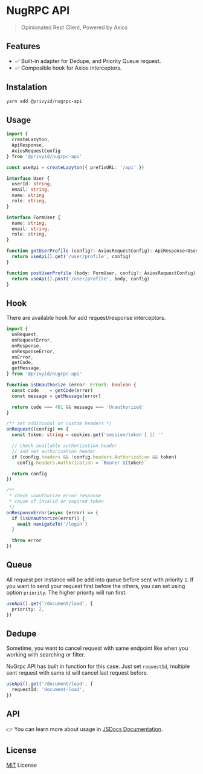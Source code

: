 # NugRPC API

> Opinionated Rest Client, Powered by Axios

## Features

- ✅ Built-in adapter for Dedupe, and Priority Queue request.
- ✅ Composible hook for Axios interceptors.

## Instalation

```bash
yarn add @privyid/nugrpc-api
```

## Usage

```ts
import {
  createLazyton,
  ApiResponse,
  AxiosRequestConfig
} from '@privyid/nugrpc-api'

const useApi = createLazyton({ prefixURL: '/api' })

interface User {
  userId: string,
  email: string,
  name: string
  role: string,
}

interface FormUser {
  name: string,
  email: string,
  role: string,
}

function getUserProfile (config?: AxiosRequestConfig): ApiResponse<User> {
  return useApi().get('/user/profile', config)
}

function postUserProfile (body: FormUser, config?: AxiosRequestConfig): ApiResponse<User> {
  return useApi().post('/user/profile', body, config)
}
```

## Hook

There are available hook for add request/response interceptors.

```ts
import {
  onRequest,
  onRequestError,
  onResponse,
  onResponseError,
  onError,
  getCode,
  getMessage,
} from '@privyid/nugrpc-api'

function isUnauthorize (error: Error): boolean {
  const code    = getCode(error)
  const message = getMessage(error)

  return code === 401 && message === 'Unauthorized'
}

/** set additional or custom headers */
onRequest((config) => {
  const token: string = cookies.get('session/token') || ''

  // check available authorization header
  // and set authorization header
  if (config.headers && !config.headers.Authorization && token)
    config.headers.Authorization = `Bearer ${token}`

  return config
})

/**
 * check unauthorize error response
 * cause of invalid or expired token
 */
onResponseError(async (error) => {
  if (isUnauthorize(error)) {
    await navigateTo('/login')
  }

  throw error
})
```

## Queue

All request per instance will be add into queue before sent with priority `1`.
If you want to send your request first before the others, you can set using option `priority`. The higher priority will run first.

```ts
useApi().get('/document/load', {
  priority: 2,
})
```

## Dedupe

Sometime, you want to cancel request with same endpoint like when you working with searching or filter.

NuGrpc API has built in function for this case. Just set `requestId`, multiple sent request with same id will cancel last request before.

```ts
useApi().get('/document/load', {
  requestId: 'document-load',
})
```
## API

:point_right: You can learn more about usage in [JSDocs Documentation](https://www.jsdocs.io/package/@privyid/nugrpc-api).

## License
[MIT](/LICENSE) License
